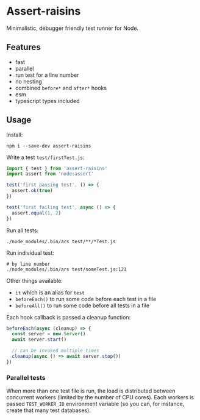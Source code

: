 # Assert-raisins

Minimalistic, debugger friendly test runner for Node.

## Features

- fast
- parallel
- run test for a line number
- no nesting
- combined `before*` and `after*` hooks
- esm
- typescript types included

## Usage

Install:

    npm i --save-dev assert-raisins


Write a test `test/firstTest.js`:

```javascript
import { test } from 'assert-raisins'
import assert from 'node:assert'

test('first passing test', () => {
  assert.ok(true)
})

test('first failing test', async () => {
  assert.equal(1, 2)
})
```

Run all tests:

    ./node_modules/.bin/ars test/**/*Test.js

Run individual test:

    # by line number
    ./node_modules/.bin/ars test/someTest.js:123

Other things available:

- `it` which is an alias for `test`
- `beforeEach()` to run some code before each test in a file
- `beforeAll()` to run some code before all tests in a file

Each hook callback is passed a cleanup function:

```javascript
beforeEach(async (cleanup) => {
  const server = new Server()
  await server.start()

  // can be invoked multiple times
  cleanup(async () => await server.stop())
})
```

### Parallel tests

When more than one test file is run, the load is distributed between concurrent workers (limited by the number of CPU cores). Each workers is passed `TEST_WORKER_ID` environment variable (so you can, for instance, create that many test databases).
